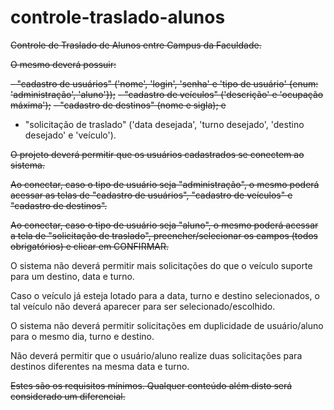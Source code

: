 # controle-traslado-alunos
~~Controle de Traslado de Alunos entre Campus da Faculdade.~~

~~O mesmo deverá possuir:~~

~~- "cadastro de usuários" ('nome', 'login', 'senha' e 'tipo de usuário' {enum: 'administração', 'aluno'});~~
~~- "cadastro de veículos" ('descrição' e 'ocupação máxima');~~
~~- "cadastro de destinos" (nome e sigla); e~~
- "solicitação de traslado" ('data desejada', 'turno desejado', 'destino desejado' e 'veículo').

~~O projeto deverá permitir que os usuários cadastrados se conectem ao sistema.~~

~~Ao conectar, caso o tipo de usuário seja "administração", o mesmo poderá acessar as telas de "cadastro de usuários", "cadastro de veículos" e "cadastro de destinos".~~

~~Ao conectar, caso o tipo de usuário seja "aluno", o mesmo poderá acessar a tela de "solicitação de traslado", preencher/selecionar os campos (todos obrigatórios) e clicar em CONFIRMAR.~~

O sistema não deverá permitir mais solicitações do que o veículo suporte para um destino, data e turno.

Caso o veículo já esteja lotado para a data, turno e destino selecionados, o tal veículo não deverá aparecer para ser selecionado/escolhido.

O sistema não deverá permitir solicitações em duplicidade de usuário/aluno para o mesmo dia, turno e destino.

Não deverá permitir que o usuário/aluno realize duas solicitações para destinos diferentes na mesma data e turno.

~~Estes são os requisitos mínimos.  Qualquer conteúdo além disto será considerado um diferencial.~~
